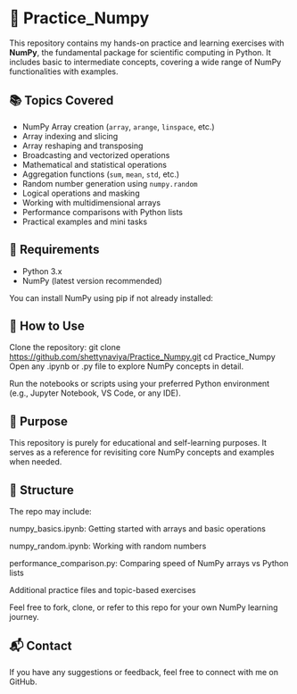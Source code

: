 # 🧮 Practice_Numpy

This repository contains my hands-on practice and learning exercises with **NumPy**, the fundamental package for scientific computing in Python. It includes basic to intermediate concepts, covering a wide range of NumPy functionalities with examples.

## 📚 Topics Covered

- NumPy Array creation (`array`, `arange`, `linspace`, etc.)
- Array indexing and slicing
- Array reshaping and transposing
- Broadcasting and vectorized operations
- Mathematical and statistical operations
- Aggregation functions (`sum`, `mean`, `std`, etc.)
- Random number generation using `numpy.random`
- Logical operations and masking
- Working with multidimensional arrays
- Performance comparisons with Python lists
- Practical examples and mini tasks

## 🔧 Requirements

- Python 3.x
- NumPy (latest version recommended)

You can install NumPy using pip if not already installed:

## 🚀 How to Use
Clone the repository:
git clone https://github.com/shettynaviya/Practice_Numpy.git
cd Practice_Numpy
Open any .ipynb or .py file to explore NumPy concepts in detail.

Run the notebooks or scripts using your preferred Python environment (e.g., Jupyter Notebook, VS Code, or any IDE).

## 📌 Purpose
This repository is purely for educational and self-learning purposes. It serves as a reference for revisiting core NumPy concepts and examples when needed.

## 📁 Structure
The repo may include:

numpy_basics.ipynb: Getting started with arrays and basic operations

numpy_random.ipynb: Working with random numbers

performance_comparison.py: Comparing speed of NumPy arrays vs Python lists

Additional practice files and topic-based exercises

Feel free to fork, clone, or refer to this repo for your own NumPy learning journey.

## 📬 Contact
If you have any suggestions or feedback, feel free to connect with me on GitHub.
